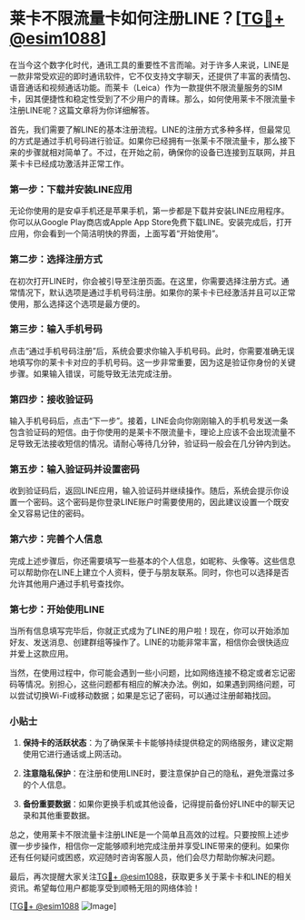 # 莱卡不限流量卡如何注册LINE？[[TG💪+ @esim1088](https://t.me/s/esim1088)]

在当今这个数字化时代，通讯工具的重要性不言而喻。对于许多人来说，LINE是一款非常受欢迎的即时通讯软件，它不仅支持文字聊天，还提供了丰富的表情包、语音通话和视频通话功能。而莱卡（Leica）作为一款提供不限流量服务的SIM卡，因其便捷性和稳定性受到了不少用户的青睐。那么，如何使用莱卡不限流量卡注册LINE呢？这篇文章将为你详细解答。

首先，我们需要了解LINE的基本注册流程。LINE的注册方式多种多样，但最常见的方式是通过手机号码进行验证。如果你已经拥有一张莱卡不限流量卡，那么接下来的步骤就相对简单了。不过，在开始之前，确保你的设备已连接到互联网，并且莱卡卡已经成功激活并正常工作。

### 第一步：下载并安装LINE应用

无论你使用的是安卓手机还是苹果手机，第一步都是下载并安装LINE应用程序。你可以从Google Play商店或Apple App Store免费下载LINE。安装完成后，打开应用，你会看到一个简洁明快的界面，上面写着“开始使用”。

### 第二步：选择注册方式

在初次打开LINE时，你会被引导至注册页面。在这里，你需要选择注册方式。通常情况下，默认选项是通过手机号码注册。如果你的莱卡卡已经激活并且可以正常使用，那么选择这个选项是最方便的。

### 第三步：输入手机号码

点击“通过手机号码注册”后，系统会要求你输入手机号码。此时，你需要准确无误地填写你的莱卡卡对应的手机号码。这一步非常重要，因为这是验证你身份的关键步骤。如果输入错误，可能导致无法完成注册。

### 第四步：接收验证码

输入手机号码后，点击“下一步”。接着，LINE会向你刚刚输入的手机号发送一条包含验证码的短信。由于你使用的是莱卡不限流量卡，理论上应该不会出现流量不足导致无法接收短信的情况。请耐心等待几分钟，验证码一般会在几分钟内到达。

### 第五步：输入验证码并设置密码

收到验证码后，返回LINE应用，输入验证码并继续操作。随后，系统会提示你设置一个密码。这个密码是你登录LINE账户时需要使用的，因此建议设置一个既安全又容易记住的密码。

### 第六步：完善个人信息

完成上述步骤后，你还需要填写一些基本的个人信息，如昵称、头像等。这些信息可以帮助你在LINE上建立个人资料，便于与朋友联系。同时，你也可以选择是否允许其他用户通过手机号查找你。

### 第七步：开始使用LINE

当所有信息填写完毕后，你就正式成为了LINE的用户啦！现在，你可以开始添加好友、发送消息、创建群组等操作了。LINE的功能非常丰富，相信你会很快适应并爱上这款应用。

当然，在使用过程中，你可能会遇到一些小问题，比如网络连接不稳定或者忘记密码等情况。别担心，这些问题都有相应的解决办法。例如，如果遇到网络问题，可以尝试切换Wi-Fi或移动数据；如果是忘记了密码，可以通过注册邮箱找回。

### 小贴士

1. **保持卡的活跃状态**：为了确保莱卡卡能够持续提供稳定的网络服务，建议定期使用它进行通话或上网活动。
   
2. **注意隐私保护**：在注册和使用LINE时，要注意保护自己的隐私，避免泄露过多的个人信息。

3. **备份重要数据**：如果你更换手机或其他设备，记得提前备份好LINE中的聊天记录和其他重要数据。

总之，使用莱卡不限流量卡注册LINE是一个简单且高效的过程。只要按照上述步骤一步步操作，相信你一定能够顺利地完成注册并享受LINE带来的便利。如果你还有任何疑问或困惑，欢迎随时咨询客服人员，他们会尽力帮助你解决问题。

最后，再次提醒大家关注[TG💪+ @esim1088](https://t.me/s/esim1088)，获取更多关于莱卡卡和LINE的相关资讯。希望每位用户都能享受到顺畅无阻的网络体验！

[[TG💪+ @esim1088](https://t.me/s/esim1088) ![Image](https://i.postimg.cc/4NQfJmqS/Snipaste-2025-05-13-00-14-12.png)]